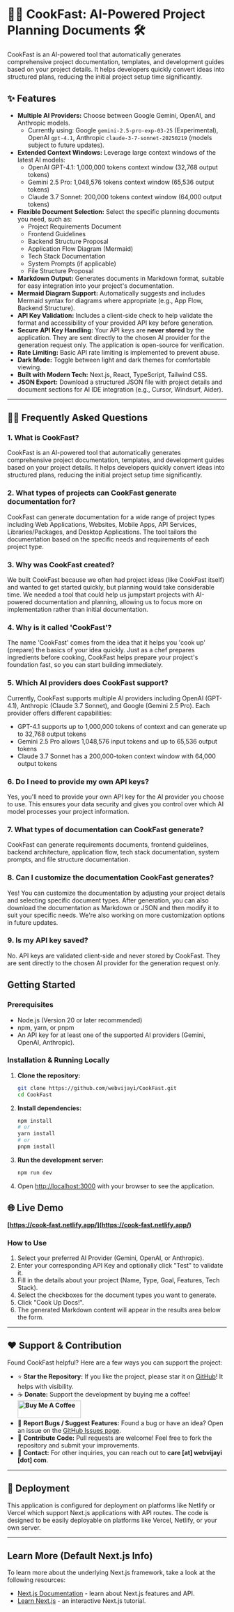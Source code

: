 # 🍳🚀 CookFast: AI-Powered Project Planning Documents 🛠️

CookFast is an AI-powered tool that automatically generates comprehensive project documentation, templates, and development guides based on your project details. It helps developers quickly convert ideas into structured plans, reducing the initial project setup time significantly.

## ✨ Features

*   **Multiple AI Providers:** Choose between Google Gemini, OpenAI, and Anthropic models.
    *   Currently using: Google `gemini-2.5-pro-exp-03-25` (Experimental), OpenAI `gpt-4.1`, Anthropic `claude-3-7-sonnet-20250219` (models subject to future updates).
*   **Extended Context Windows:** Leverage large context windows of the latest AI models:
    *   OpenAI GPT-4.1: 1,000,000 tokens context window (32,768 output tokens)
    *   Gemini 2.5 Pro: 1,048,576 tokens context window (65,536 output tokens)
    *   Claude 3.7 Sonnet: 200,000 tokens context window (64,000 output tokens)
*   **Flexible Document Selection:** Select the specific planning documents you need, such as:
    *   Project Requirements Document
    *   Frontend Guidelines
    *   Backend Structure Proposal
    *   Application Flow Diagram (Mermaid)
    *   Tech Stack Documentation
    *   System Prompts (if applicable)
    *   File Structure Proposal
*   **Markdown Output:** Generates documents in Markdown format, suitable for easy integration into your project's documentation.
*   **Mermaid Diagram Support:** Automatically suggests and includes Mermaid syntax for diagrams where appropriate (e.g., App Flow, Backend Structure).
*   **API Key Validation:** Includes a client-side check to help validate the format and accessibility of your provided API key before generation.
*   **Secure API Key Handling:** Your API keys are **never stored** by the application. They are sent directly to the chosen AI provider for the generation request only. The application is open-source for verification.
*   **Rate Limiting:** Basic API rate limiting is implemented to prevent abuse.
*   **Dark Mode:** Toggle between light and dark themes for comfortable viewing.
*   **Built with Modern Tech:** Next.js, React, TypeScript, Tailwind CSS.
*   **JSON Export:** Download a structured JSON file with project details and document sections for AI IDE integration (e.g., Cursor, Windsurf, Aider).

---
## 🧑‍🍳 Frequently Asked Questions

### 1. What is CookFast?  
CookFast is an AI-powered tool that automatically generates comprehensive project documentation, templates, and development guides based on your project details. It helps developers quickly convert ideas into structured plans, reducing the initial project setup time significantly.

### 2. What types of projects can CookFast generate documentation for?
CookFast can generate documentation for a wide range of project types including Web Applications, Websites, Mobile Apps, API Services, Libraries/Packages, and Desktop Applications. The tool tailors the documentation based on the specific needs and requirements of each project type.

### 3. Why was CookFast created?
We built CookFast because we often had project ideas (like CookFast itself) and wanted to get started quickly, but planning would take considerable time. We needed a tool that could help us jumpstart projects with AI-powered documentation and planning, allowing us to focus more on implementation rather than initial documentation.

### 4. Why is it called 'CookFast'?
The name 'CookFast' comes from the idea that it helps you 'cook up' (prepare) the basics of your idea quickly. Just as a chef prepares ingredients before cooking, CookFast helps prepare your project's foundation fast, so you can start building immediately.

### 5. Which AI providers does CookFast support?  
Currently, CookFast supports multiple AI providers including OpenAI (GPT-4.1), Anthropic (Claude 3.7 Sonnet), and Google (Gemini 2.5 Pro). Each provider offers different capabilities:
- GPT-4.1 supports up to 1,000,000 tokens of context and can generate up to 32,768 output tokens
- Gemini 2.5 Pro allows 1,048,576 input tokens and up to 65,536 output tokens
- Claude 3.7 Sonnet has a 200,000-token context window with 64,000 output tokens

### 6. Do I need to provide my own API keys?
Yes, you'll need to provide your own API key for the AI provider you choose to use. This ensures your data security and gives you control over which AI model processes your project information.

### 7. What types of documentation can CookFast generate?
CookFast can generate requirements documents, frontend guidelines, backend architecture, application flow, tech stack documentation, system prompts, and file structure documentation.

### 8. Can I customize the documentation CookFast generates?
Yes! You can customize the documentation by adjusting your project details and selecting specific document types. After generation, you can also download the documentation as Markdown or JSON and then modify it to suit your specific needs. We're also working on more customization options in future updates.

### 9. Is my API key saved?  
No. API keys are validated client-side and never stored by CookFast. They are sent directly to the chosen AI provider for the generation request only.

## Getting Started

### Prerequisites

*   Node.js (Version 20 or later recommended)
*   npm, yarn, or pnpm
*   An API key for at least one of the supported AI providers (Gemini, OpenAI, Anthropic).

### Installation & Running Locally

1.  **Clone the repository:**
    ```bash
    git clone https://github.com/webvijayi/CookFast.git
    cd CookFast
    ```

2.  **Install dependencies:**
    ```bash
    npm install
    # or
    yarn install
    # or
    pnpm install
    ```

3.  **Run the development server:**
    ```bash
    npm run dev
    ```

4.  Open [http://localhost:3000](http://localhost:3000) with your browser to see the application.

## 🌐 Live Demo

**[https://cook-fast.netlify.app/](https://cook-fast.netlify.app/)**

### How to Use

1.  Select your preferred AI Provider (Gemini, OpenAI, or Anthropic).
2.  Enter your corresponding API Key and optionally click "Test" to validate it.
3.  Fill in the details about your project (Name, Type, Goal, Features, Tech Stack).
4.  Select the checkboxes for the document types you want to generate.
5.  Click "Cook Up Docs!".
6.  The generated Markdown content will appear in the results area below the form.

---

## ❤️ Support & Contribution

Found CookFast helpful? Here are a few ways you can support the project:

*   ⭐ **Star the Repository:** If you like the project, please star it on [GitHub](https://github.com/webvijayi/CookFast)! It helps with visibility.
*   ☕ **Donate:** Support the development by buying me a coffee! <br> **<a href="https://buymeacoffee.com/lokeshmotwani" target="_blank"><img src="https://cdn.buymeacoffee.com/buttons/v2/default-yellow.png" alt="Buy Me A Coffee" style="height: 40px !important;width: 145px !important;" ></a>**
*   🐞 **Report Bugs / Suggest Features:** Found a bug or have an idea? Open an issue on the [GitHub Issues page](https://github.com/webvijayi/CookFast/issues).
*   🤝 **Contribute Code:** Pull requests are welcome! Feel free to fork the repository and submit your improvements.
*   📧 **Contact:** For other inquiries, you can reach out to **care [at] webvijayi [dot] com**.

---

## 🚀 Deployment

This application is configured for deployment on platforms like Netlify or Vercel which support Next.js applications with API routes. The code is designed to be easily deployable on platforms like Vercel, Netlify, or your own server.

---

## Learn More (Default Next.js Info)

To learn more about the underlying Next.js framework, take a look at the following resources:

- [Next.js Documentation](https://nextjs.org/docs) - learn about Next.js features and API.
- [Learn Next.js](https://nextjs.org/learn-pages-router) - an interactive Next.js tutorial.
